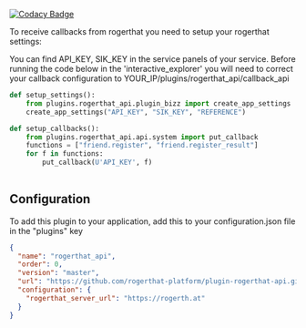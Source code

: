 
[![Codacy Badge](https://api.codacy.com/project/badge/Grade/99f4ec663f24488db772c8900d2d08ec)](https://www.codacy.com/app/lucas-vanhalst/plugin-rogerthat-api?utm_source=github.com&utm_medium=referral&utm_content=rogerthat-platform/plugin-rogerthat-api&utm_campaign=badger)

To receive callbacks from rogerthat you need to setup your rogerthat settings:

You can find API_KEY, SIK_KEY in the service panels of your service.
Before running the code below in the 'interactive_explorer' you will need to correct your callback configuration to YOUR_IP/plugins/rogerthat_api/callback_api 

```python
def setup_settings():
    from plugins.rogerthat_api.plugin_bizz import create_app_settings
    create_app_settings("API_KEY", "SIK_KEY", "REFERENCE")

def setup_callbacks():
    from plugins.rogerthat_api.api.system import put_callback
    functions = ["friend.register", "friend.register_result"]
    for f in functions:
        put_callback(U'API_KEY', f)
                        
```

## Configuration

To add this plugin to your application, add this to your configuration.json file in the "plugins" key

```json
{
  "name": "rogerthat_api",
  "order": 0,
  "version": "master",
  "url": "https://github.com/rogerthat-platform/plugin-rogerthat-api.git",
  "configuration": {
    "rogerthat_server_url": "https://rogerth.at"
  }
}
```